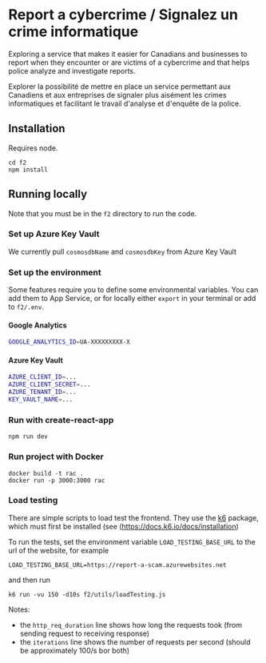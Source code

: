 # Report a cybercrime / Signalez un crime informatique

Exploring a service that makes it easier for Canadians and businesses to report
when they encounter or are victims of a cybercrime and that helps police
analyze and investigate reports.

Explorer la possibilité de mettre en place un service permettant aux Canadiens
et aux entreprises de signaler plus aisément les crimes informatiques et
facilitant le travail d'analyse et d'enquête de la police.

## Installation

Requires node.

```
cd f2
npm install
```

## Running locally

Note that you must be in the `f2` directory to run the code.

### Set up Azure Key Vault

We currently pull `cosmosdbName` and `cosmosdbKey` from Azure Key Vault

### Set up the environment

Some features require you to define some environmental
variables. You can add them to App Service, or for locally either `export` in your terminal or add to `f2/.env`.

#### Google Analytics

```sh
GOOGLE_ANALYTICS_ID=UA-XXXXXXXXX-X
```

#### Azure Key Vault

```sh
AZURE_CLIENT_ID=...
AZURE_CLIENT_SECRET=...
AZURE_TENANT_ID=...
KEY_VAULT_NAME=...
```

### Run with create-react-app

```
npm run dev
```

### Run project with Docker

```
docker build -t rac .
docker run -p 3000:3000 rac
```

### Load testing

There are simple scripts to load test the frontend. They use the [k6](https://docs.k6.io) package, which must first be installed (see (https://docs.k6.io/docs/installation)

To run the tests, set the environment variable `LOAD_TESTING_BASE_URL` to the url of the website, for example

```
LOAD_TESTING_BASE_URL=https://report-a-scam.azurewebsites.net
```

and then run

```
k6 run -vu 150 -d10s f2/utils/loadTesting.js
```

Notes:

- the `http_req_duration` line shows how long the requests took (from sending request to receiving response)
- the `iterations` line shows the number of requests per second (should be approximately 100/s bor both)
